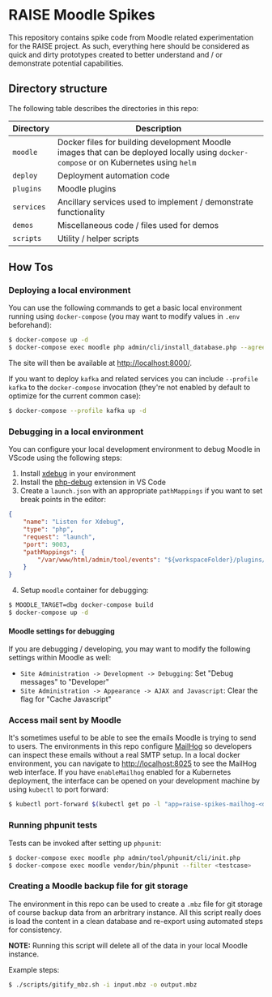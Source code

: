 # RAISE Moodle Spikes

This repository contains spike code from Moodle related experimentation for the RAISE project. As such, everything here should be considered as quick and dirty prototypes created to better understand and / or demonstrate potential capabilities.

## Directory structure

The following table describes the directories in this repo:

| Directory | Description |
| - | - |
| `moodle` | Docker files for building development Moodle images that can be deployed locally using `docker-compose` or on Kubernetes using `helm` |
| `deploy` | Deployment automation code |
| `plugins` | Moodle plugins |
| `services` | Ancillary services used to implement / demonstrate functionality |
| `demos` | Miscellaneous code / files used for demos |
| `scripts` | Utility / helper scripts |

## How Tos

### Deploying a local environment

You can use the following commands to get a basic local environment running using `docker-compose` (you may want to modify values in `.env` beforehand):

```bash
$ docker-compose up -d
$ docker-compose exec moodle php admin/cli/install_database.php --agree-license --fullname="Local Dev" --shortname="Local Dev" --summary="Local Dev" --adminpass="admin" --adminemail="admin@acmeinc.com"
```

The site will then be available at [http://localhost:8000/](http://localhost:8000/).

If you want to deploy `kafka` and related services you can include `--profile kafka` to the `docker-compose` invocation (they're not enabled by default to optimize for the current common case):

```bash
$ docker-compose --profile kafka up -d
```

### Debugging in a local environment

You can configure your local development environment to debug Moodle in VScode using the following steps:

1. Install [xdebug](https://xdebug.org/) in your environment
2. Install the [php-debug](https://marketplace.visualstudio.com/items?itemName=felixfbecker.php-debug) extension in VS Code
3. Create a `launch.json` with an appropriate `pathMappings` if you want to set break points in the editor:

```json
{
    "name": "Listen for Xdebug",
    "type": "php",
    "request": "launch",
    "port": 9003,
    "pathMappings": {
        "/var/www/html/admin/tool/events": "${workspaceFolder}/plugins/events"
    }
}
```
4. Setup `moodle` container for debugging:

```bash
$ MOODLE_TARGET=dbg docker-compose build
$ docker-compose up -d
```

#### Moodle settings for debugging

If you are debugging / developing, you may want to modify the following settings within Moodle as well:

* `Site Administration -> Development -> Debugging`: Set "Debug messages" to "Developer"
* `Site Administration -> Appearance -> AJAX and Javascript`: Clear the flag for "Cache Javascript"

### Access mail sent by Moodle

It's sometimes useful to be able to see the emails Moodle is trying to send to users. The environments in this repo configure [MailHog](https://github.com/mailhog/MailHog) so developers can inspect these emails without a real SMTP setup. In a local docker environment, you can navigate to [http://localhost:8025](http://localhost:8025) to see the MailHog web interface. If you have `enableMailhog` enabled for a Kubernetes deployment, the interface can be opened on your development machine by using `kubectl` to port forward:

```bash
$ kubectl port-forward $(kubectl get po -l "app=raise-spikes-mailhog-<deploymentName>" -o name) 8025:8025
```

### Running phpunit tests

Tests can be invoked after setting up `phpunit`:

```bash
$ docker-compose exec moodle php admin/tool/phpunit/cli/init.php
$ docker-compose exec moodle vendor/bin/phpunit --filter <testcase>
```

### Creating a Moodle backup file for git storage

The environment in this repo can be used to create a `.mbz` file for git storage of course backup data from an arbritrary instance. All this script really does is load the content in a clean database and re-export using automated steps for consistency.

**NOTE:** Running this script will delete all of the data in your local Moodle instance.

Example steps:

```bash
$ ./scripts/gitify_mbz.sh -i input.mbz -o output.mbz
```
